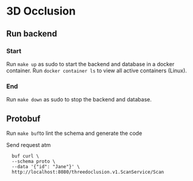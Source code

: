 # 3D Occlusion

## Run backend

### Start
Run `make up` as sudo to start the backend and database in a docker container.
Run `docker container ls` to view all active containers (Linux).

### End
Run `make down` as sudo to stop the backend and database.


## Protobuf
Run `make buf`to lint the schema and generate the code

Send request atm
``` 
  buf curl \
  --schema proto \
  --data '{"id": "Jane"}' \
  http://localhost:8080/threedoclusion.v1.ScanService/Scan
```
